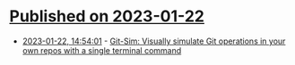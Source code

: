 # [Published on 2023-01-22](index.md)

* [2023-01-22, 14:54:01](https://lobste.rs/s/6p9pg2/git_sim_visually_simulate_git_operations) - [Git-Sim: Visually simulate Git operations in your own repos with a single terminal command](https://initialcommit.com/blog/git-sim)
